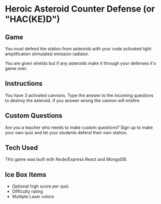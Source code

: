 # Heroic Asteroid Counter Defense (or "HAC(KE)D")

## Game
You must defend the station from asteroids with your code activated light amplification stimulated emission radiator. 

You are given shields but if any asteroids make it through your defenses it's game over. 

## Instructions
You have 3 activated cannons. Type the answer to the incoming questions to destroy the asteroid. If you answer wrong the cannon will misfire. 

## Custom Questions
Are you a teacher who needs to make custom questions? Sign up to make your own quiz and let your students defend their own station. 

## Tech Used
This game was built with Node/Express React and MongoDB. 

## Ice Box Items
- Optional high score per quiz
- Difficulty rating
- Multiple Laser colors